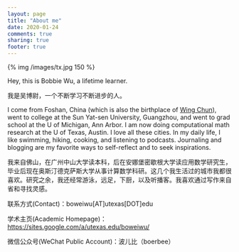 ```yaml
---
layout: page
title: "About me"
date: 2020-01-24
comments: true
sharing: true
footer: true
---
```


{% img /images/tx.jpg 150 %}

Hey, this is Bobbie Wu, a lifetime learner.

我是吴博尉，一个不断学习不断进步的人。

I come from Foshan, China (which is also the birthplace of [Wing Chun](https://en.wikipedia.org/wiki/Wing_Chun)), went to college at the Sun Yat-sen University, Guangzhou, and went to grad school at the U of Michigan, Ann Arbor. I am now doing computational math research at the U of Texas, Austin. I love all these cities. In my daily life, I like swimming, hiking, cooking, and listening to podcasts. Journaling and blogging are my favorite ways to self-reflect and to seek inspirations.

我来自佛山，在广州中山大学读本科，后在安娜堡密歇根大学读应用数学研究生，毕业后现在奥斯汀德克萨斯大学从事计算数学科研。这几个我生活过的城市我都很喜欢。研究之余，我还经常游泳，远足，下厨，以及听播客。我喜欢通过写作来自省和寻找灵感。

联系方式(Contact)：boweiwu[AT]utexas[DOT]edu

学术主页(Academic Homepage)：<https://sites.google.com/a/utexas.edu/boweiwu/>

微信公众号(WeChat Public Account)：波儿比（boerbee）
